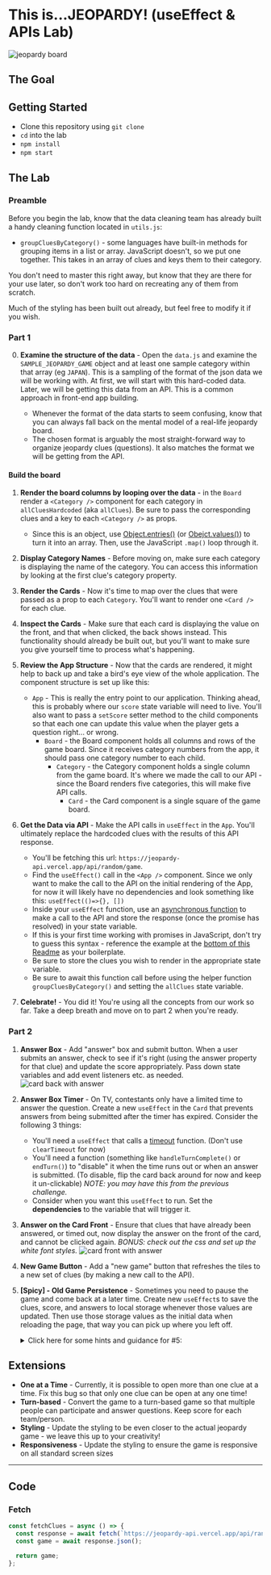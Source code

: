 # This is...JEOPARDY! (useEffect & APIs Lab)

![jeopardy board](Jeopardy.png)

## The Goal

## Getting Started

- Clone this repository using `git clone`
- `cd` into the lab
- `npm install`
- `npm start`

## The Lab

### Preamble

Before you begin the lab, know that the data cleaning team has already built a handy cleaning function located in `utils.js`:

- `groupCluesByCategory()` - some languages have built-in methods for grouping items in a list or array. JavaScript doesn't, so we put one together. This takes in an array of clues and keys them to their category.

You don't need to master this right away, but know that they are there for your use later, so don't work too hard on recreating any of them from scratch.

Much of the styling has been built out already, but feel free to modify it if you wish.

### Part 1

0. **Examine the structure of the data** - Open the `data.js` and examine the `SAMPLE_JEOPARDY_GAME` object and at least one sample category within that array (eg `JAPAN`). This is a sampling of the format of the json data we will be working with. At first, we will start with this hard-coded data. Later, we will be getting this data from an API. This is a common approach in front-end app building.

   - Whenever the format of the data starts to seem confusing, know that you can always fall back on the mental model of a real-life jeopardy board.
   - The chosen format is arguably the most straight-forward way to organize jeopardy clues (questions). It also matches the format we will be getting from the API.

#### Build the board

1. **Render the board columns by looping over the data** - in the `Board` render a `<Category />` component for each category in `allCluesHardcoded` (aka `allClues`). Be sure to pass the corresponding clues and a key to each `<Category />` as props.

   - Since this is an object, use [Object.entries()](https://developer.mozilla.org/en-US/docs/Web/JavaScript/Reference/Global_Objects/Object/entries) (or [Obejct.values()](https://developer.mozilla.org/en-US/docs/Web/JavaScript/Reference/Global_objects/Object/values)) to turn it into an array. Then, use the JavaScript `.map()` loop through it.

1. **Display Category Names** - Before moving on, make sure each category is displaying the name of the category. You can access this information by looking at the first clue's category property.

1. **Render the Cards** - Now it's time to map over the clues that were passed as a prop to each `Category`. You'll want to render one `<Card />` for each clue.

1. **Inspect the Cards** - Make sure that each card is displaying the value on the front, and that when clicked, the back shows instead. This functionality should already be built out, but you'll want to make sure you give yourself time to process what's happening.

1. **Review the App Structure** - Now that the cards are rendered, it might help to back up and take a bird's eye view of the whole application. The component structure is set up like this:

   - `App` - This is really the entry point to our application. Thinking ahead, this is probably where our `score` state variable will need to live. You'll also want to pass a `setScore` setter method to the child components so that each one can update this value when the player gets a question right... or wrong.
     - `Board` - the Board component holds all columns and rows of the game board. Since it receives category numbers from the app, it should pass one category number to each child.
       - `Category` - the Category component holds a single column from the game board. It's where we made the call to our API - since the Board renders five categories, this will make five API calls.
         - `Card` - the Card component is a single square of the game board.

1. **Get the Data via API** - Make the API calls in `useEffect` in the `App`. You'll ultimately replace the hardcoded clues with the results of this API response.

   - You'll be fetching this url: `https://jeopardy-api.vercel.app/api/random/game`.
   - Find the `useEffect()` call in the `<App />` component. Since we only want to make the call to the API on the initial rendering of the App, for now it will likely have no dependencies and look something like this: `useEffect(()=>{}, [])`
   - Inside your `useEffect` function, use an [asynchronous function](https://designcode.io/react-hooks-handbook-fetch-data-from-an-api) to make a call to the API and store the response (once the promise has resolved) in your state variable.
   - If this is your first time working with promises in JavaScript, don't try to guess this syntax - reference the example at the [bottom of this Readme](#code) as your boilerplate.
   - Be sure to store the clues you wish to render in the appropriate state variable.
   - Be sure to await this function call before using the helper function `groupCluesByCategory()` and setting the `allClues` state variable.

1. **Celebrate!** - You did it! You're using all the concepts from our work so far. Take a deep breath and move on to part 2 when you're ready.

### Part 2

1. **Answer Box** - Add "answer" box and submit button. When a user submits an answer, check to see if it's right (using the answer property for that clue) and update the score appropriately. Pass down state variables and add event listeners etc. as needed.
   ![card back with answer](card-back-with-input.png)
1. **Answer Box Timer** - On TV, contestants only have a limited time to answer the question. Create a new `useEffect` in the `Card` that prevents answers from being submitted after the timer has expired. Consider the following 3 things:
    - You'll need a `useEffect` that calls a [timeout](https://www.w3schools.com/jsref/met_win_settimeout.asp) function. (Don't use `clearTimeout` for now)
    - You'll need a function (something like `handleTurnComplete()` or `endTurn()`) to "disable" it when the time runs out or when an answer is submitted. (To disable, flip the card back around for now and keep it un-clickable)  _NOTE: you may have this from the previous challenge._ 
    - Consider when you want this `useEffect` to run. Set the **dependencies** to the variable that will trigger it.
1. **Answer on the Card Front** - Ensure that clues that have already been answered, or timed out, now display the answer on the front of the card, and cannot be clicked again. _BONUS: check out the css and set up the white font styles._
    ![card front with answer](card-front-with-answer.png)
1. **New Game Button** - Add a "new game" button that refreshes the tiles to a new set of clues (by making a new call to the API).
1. **[Spicy] - Old Game Persistence** - Sometimes you need to pause the game and come back at a later time. Create new `useEffect`s to save the clues, score, and answers to local storage whenever those values are updated. Then use those storage values as the initial data when reloading the page, that way you can pick up where you left off.
    <details>
    <summary>Click here for some hints and guidance for #5:</summary>

    - [How to save things in local storage.](https://www.w3schools.com/jsref/prop_win_localstorage.asp) (more verbose on [MDN](https://developer.mozilla.org/en-US/docs/Web/API/Window/localStorage))
    - You'll need 2 useEffects: 1 in `App` and 1 in `Card`
    - In `App` you'll save the **score** and in `Card` you'll only save the current state of the card if it has been clicked. (Think about your dependencies!)
    - You can't save an js object in local storage, but you could use [JSON.stringify](https://www.w3schools.com/js/js_json_stringify.asp) and [JSON.parse](https://www.w3schools.com/js/js_json_parse.asp).
    </details>

## Extensions

- **One at a Time** - Currently, it is possible to open more than one clue at a time. Fix this bug so that only one clue can be open at any one time!
- **Turn-based** - Convert the game to a turn-based game so that multiple people can participate and answer questions. Keep score for each team/person.
- **Styling** - Update the styling to be even closer to the actual jeopardy game - we leave this up to your creativity!
- **Responsiveness** - Update the styling to ensure the game is responsive on all standard screen sizes

---

## Code

### Fetch

```js
const fetchClues = async () => {
  const response = await fetch(`https://jeopardy-api.vercel.app/api/random/game`);
  const game = await response.json();

  return game;
};
```
